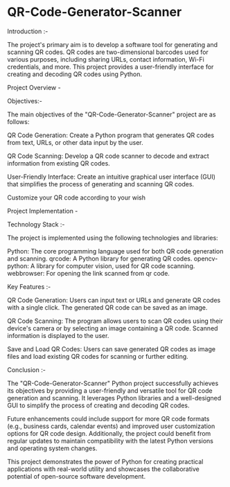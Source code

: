 # QR-Code-Generator-Scanner

Introduction :-

The project's primary aim is to develop a software tool for generating and scanning QR codes. QR codes are two-dimensional barcodes used for various purposes, including sharing URLs, contact information, Wi-Fi credentials, and more. This project provides a user-friendly interface for creating and decoding QR codes using Python.

Project Overview -

Objectives:-

The main objectives of the "QR-Code-Generator-Scanner" project are as follows:

QR Code Generation: Create a Python program that generates QR codes from text, URLs, or other data input by the user.

QR Code Scanning: Develop a QR code scanner to decode and extract information from existing QR codes.

User-Friendly Interface: Create an intuitive graphical user interface (GUI) that simplifies the process of generating and scanning QR codes.

Customize your QR code according to your wish

Project Implementation -

Technology Stack :-

The project is implemented using the following technologies and libraries:

Python: The core programming language used for both QR code generation and scanning.
qrcode: A Python library for generating QR codes.
opencv-python: A library for computer vision, used for QR code scanning.
webbrowser: For opening the link scanned from qr code.

Key Features :-

QR Code Generation: Users can input text or URLs and generate QR codes with a single click. The generated QR code can be saved as an image.

QR Code Scanning: The program allows users to scan QR codes using their device's camera or by selecting an image containing a QR code. Scanned information is displayed to the user.

Save and Load QR Codes: Users can save generated QR codes as image files and load existing QR codes for scanning or further editing.

Conclusion :-

The "QR-Code-Generator-Scanner" Python project successfully achieves its objectives by providing a user-friendly and versatile tool for QR code generation and scanning. It leverages Python libraries and a well-designed GUI to simplify the process of creating and decoding QR codes.

Future enhancements could include support for more QR code formats (e.g., business cards, calendar events) and improved user customization options for QR code design. Additionally, the project could benefit from regular updates to maintain compatibility with the latest Python versions and operating system changes.

This project demonstrates the power of Python for creating practical applications with real-world utility and showcases the collaborative potential of open-source software development.
